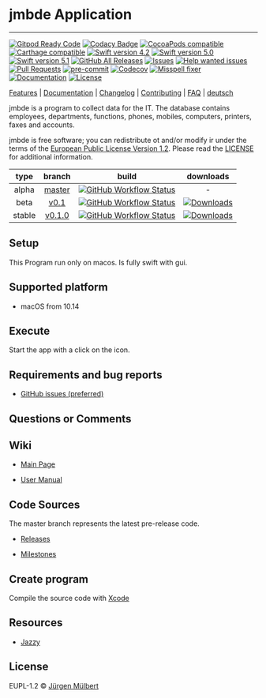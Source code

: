 # jmbde Application

---

[![Gitpod Ready Code][gitpod-shield]][gitpod-url]
[![Codacy Badge][codacy-shield]][codacy-url]
[![CocoaPods compatible][cocoapods-shield]][cocoapods-url]
[![Carthage compatible][carthage-shield]][carthage-url]
[![Swift version 4.2][swift4_2-shield]][swift-url]
[![Swift version 5.0][swift5_0-shield]][swift-url]
[![Swift version 5.1][swift5_1-shield]][swift-url]
[![GitHub All Releases][downloads_all-shield]][downloads_all-url]
[![Issues][issues-shield]][issues-url]
[![Help wanted issues][help-issues-shield]][help-issues-url]
[![Pull Requests][pr-shield]][pr-url] [![pre-commit][pre-commit-shield]][pre-commit-url]
[![Codecov][codecov-shield]][codecov-url]
[![Misspell fixer][misspell_fixer-shield]][misspell_fixer-url]
[![Documentation][documentation-shield]][documentation-url]
[![License][license-shield]][license-url]

[Features](https://github.com/jmuelbert/jmbde-macos) | [Documentation](https://jmuelbert.github.io/jmbde-macos/) | [Changelog](CHANGELOG.md) | [Contributing](CONTRIBUTING.md) | [FAQ](https://github.com/jmuelbert/jmbde-macos/wiki/FAQ) | [deutsch](README_de-DE.md)

jmbde is a program to collect data for the IT. The database contains employees, departments, functions, phones, mobiles, computers, printers, faxes and accounts.

jmbde is free software; you can redistribute ot and/or modify ir under the terms
of the [European Public License Version 1.2](https://joinup.ec.europa.eu/page/eupl-text-11-12).
Please read the [LICENSE](https://github.com/jmuelbert/jmbde-macos/blob/master/LICENSE) for additional information.

|  type  |                             branch                             |                                                                                                           build                                                                                                            |                                                                        downloads                                                                         |
| :----: | :------------------------------------------------------------: | :------------------------------------------------------------------------------------------------------------------------------------------------------------------------------------------------------------------------: | :------------------------------------------------------------------------------------------------------------------------------------------------------: |
| alpha  | [master](https://github.com/jmuelbert/jmbde-macos/tree/master) | [![GitHub Workflow Status](https://github.com/jmuelbert/jmbde-macos/workflows/CI:%20Build%20Test/badge.svg?branch=master&event=push)](https://github.com/jmuelbert/jmbde-macos/actions?query=event%3Apush+branch%3Amaster) |                                                                            -                                                                             |
|  beta  |   [v0.1](https://github.com/jmuelbert/jmbde-macos/tree/v0.1)   |  [![GitHub Workflow Status](https://github.com/jmuelbert/jmbde-macos/workflows/CI:%20Build%20Test/badge.svg?branch=v0.5.2&event=push)](https://github.com/jmuelbert/jmbde-macos/actions?query=event%3Apush+branch%3Av0.1)  |   [![Downloads](https://img.shields.io/github/downloads/jmuelbert/jmbde-macos/v0.1/total)](https://github.com/jmuelbert/jmbde-macos/releases/tag/v0.1)   |
| stable | [v0.1.0](https://github.com/jmuelbert/jmbde-macos/tree/v0.1.0) | [![GitHub Workflow Status](https://github.com/jmuelbert/jmbde-macos/workflows/CI:%20Build%20Test/badge.svg?branch=v0.5.0&event=push)](https://github.com/jmuelbert/jmbde-macos/actions?query=event%3Apush+branch%3v0.1.0)  | [![Downloads](https://img.shields.io/github/downloads/jmuelbert/jmbde-macos/v0.1.0/total)](https://github.com/jmuelbert/jmbde-macos/releases/tag/v0.1.0) |

## Setup

This Program run only on macos. Is fully swift with gui.

## Supported platform

- macOS from 10.14

## Execute

Start the app with a click on the icon.

## Requirements and bug reports

- [GitHub issues (preferred)](https://github.com/jmuelbert/jmbde-macos/issues)

## Questions or Comments

## Wiki

- [Main Page](https://github.com/jmuelbert/jmbde-macos/wiki)

- [User Manual](http://jmuelbert.github.io/jmbde-macos/)

## Code Sources

The master branch represents the latest pre-release code.

- [Releases](https://github.com/jmuelbert/jmbde-macos/releases)

- [Milestones](https://github.com/jmuelbert/jmbde-macos/milestones)

## Create program

Compile the source code with [Xcode](https://itunes.apple.com/de/app/xcode/id497799835?mt=12)

## Resources

- [Jazzy](https://github.com/realm/jazzy)

## License

EUPL-1.2 © [Jürgen Mülbert](https:/github.com/jmuelbert/jmbde-macos)

<!-- MARKDOWN LINKS & IMAGES -->
<!-- https://www.markdownguide.org/basic-syntax/#reference-style-links -->

[contributors-shield]: https://img.shields.io/github/contributors/jmuelbert/jmbde-macos
[contributors-url]: https://github.com/jmuelbert/jmbde-macos/graphs/contributors
[forks-shield]: https://img.shields.io/github/forks/jmuelbert/jmbde-macos
[forks-url]: https://github.com/jmuelbert/jmbde-macos/network/members
[issues-shield]: https://img.shields.io/github/issues-raw/jmuelbert/jmbde-macos
[issues-url]: https://github.com//jmuelbert/jmbde-macos/issues
[license-shield]: https://img.shields.io/badge/license-EUPL-blue.svg
[license-url]: https://github.com/jmuelbert/jmbde-macos/blob/master/LICENSE
[product-screenshot]: images/doc/images/Logo_template.png
[build-shield]:
    https://img.shields.io/github/workflow/status/jmuelbert/jmbde-macos/Build/release
[build-url]: https://github.com/jmuelbert/jmbde-macos/workflows/Build
[gitpod-shield]: https://img.shields.io/badge/Gitpod-Ready--to--Code-blue?logo=gitpod
[gitpod-url]: https://gitpod.io/#https://github.com/jmuelbert/jmbde-macos
[codacy-shield]:
    https://api.codacy.com/project/badge/Grade/933a7b8c63ca443fbed403fab2abd2d0
[codacy-url]:
   https://app.codacy.com/gh/jmuelbert/jmbde-macos?utm_source=github.com&utm_medium=referral&utm_content=jmuelbert/jmbde-macos&utm_campaign=Badge_Grade
[downloads_all-shield]:
    https://img.shields.io/github/downloads/jmuelbert/jmbde-macos/total?label=downloads%40all
[downloads_all-url]: https://github.com/jmuelbert/jmbde-macos/releases
[pre-commit-shield]:
    https://img.shields.io/badge/pre--commit-enabled-brightgreen?logo=pre-commit&logoColor=white
[pre-commit-url]: https://github.com/pre-commit/pre-commit
[misspell_fixer-shield]:
    https://github.com/jmuelbert/jmbde-macos/workflows/Misspell%20fixer/badge.svg
[misspell_fixer-url]: https://github.com/marketplace/actions/misspell-fixer-action
[help-issues-shield]:
    https://img.shields.io/github/issues/jmuelbert/jmbde-macos/help%20wanted
[help-issues-url]:
    https://github.com/jmuelbert/jmbde-macos/issues?q=is%3Aissue+is%3Aopen+label%3A%22help+wanted%22
[documentation-shield]: https://img.shields.io/badge/Documentation-latest-blue.svg
[documentation-url]: https://jmuelbert.github.io/jmbde-macos
[cdash-shield]: https://img.shields.io/badge/CDash-Access-blue.svg
[cdash-url]: http://my.cdash.org/index.php?project=jmbde-macos
[pr-shield]: https://img.shields.io/github/issues-pr-raw/jmuelbert/jmbde-macos.svg
[pr-url]: https://github.com/jmuelbert/jmbde-macos/pulls
[codecov-shield]: https://codecov.io/gh/jmuelbert/jmbde-macos/branch/master/graph/badge.svg
[codecov-url]: https://codecov.io/gh/jmuelbert/jmbde-macos
[cocoapods-shield]: https://img.shields.io/badge/CocoaPods-compatible-4BC51D.svg?style=flat
[cocoapods-url]: https://cocoapods.org
[carthage-shield]: https://img.shields.io/badge/Carthage-compatible-4BC51D.svg?style=flat
[carthage-url]: https://github.com/Carthage/Carthage
[swift4_2-shield]: https://img.shields.io/badge/swift-4.2-orange.svg
[swift5_0-shield]: https://img.shields.io/badge/swift-5.0-orange.svg
[swift5_1-shield]: https://img.shields.io/badge/swift-5.1-orange.svg
[swift-url]: https://swift.org
